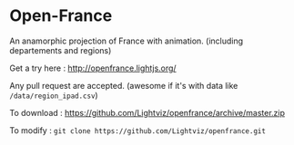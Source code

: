 Open-France
==========

An anamorphic projection of France with animation. (including departements and regions)

Get a try here : http://openfrance.lightjs.org/

Any pull request are accepted. (awesome if it's with data like `/data/region_ipad.csv`)

To download : https://github.com/Lightviz/openfrance/archive/master.zip

To modify : `git clone https://github.com/Lightviz/openfrance.git`

